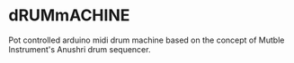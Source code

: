 dRUMmACHINE
===========

Pot controlled arduino midi drum machine based on the concept of Mutble Instrument's Anushri drum sequencer.
